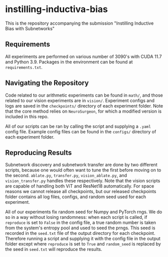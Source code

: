 # instilling-inductiva-bias

This is the repository accompanying the submission "Instilling Inductive Bias with Subnetworks"

## Requirements

All experiments are performed on various number of 3090's with CUDA 11.7 and Python 3.9. Packages in the environment can be found at `requirements.txt`.

## Navigating the Repository

Code related to our arithmetic experiments can be found in `math/`, and those related to our vision experiments are in `vision/`. Experiment configs and logs are saved in the `checkpoints/` directory of each experiment folder. Note that the core method relies on `NeuroSurgeon`, for which a modified version is included in this repo.

All of our scripts can be ran by calling the script and supplying a `.yaml` config file. Example config files can be found in the `configs/` directory of each experiment folder.

## Reproducing Results

Subnetwork discovery and subnetwork transfer are done by two different scripts, because one would often want to tune the first before moving on to the second. `ablate.py`, `transfer.py`, `vision_ablate.py`, and `vision_transfer.py` handles these respectively. Note that the vision scripts are capable of handling both ViT and ResNet18 automatically. For space reasons we cannot release all checkpoints, but our released checkpoints folder contains all log files, configs, and random seed used for each experiment.

All of our experiments fix random seed for Numpy and PyTorch rngs. We do so in a way without losing randomness: when each script is called, if `reproduce` is set to `False` in the config file, a true random number is taken from the system's entropy pool and used to seed the prngs. This seed is recorded in the `seed.txt` file of the output directory for each checkpoint. Therefore running a script and supplying it with the config file in the output folder except where `reproduce` is set to `True` and `random_seed` is replaced by the seed in `seed.txt` will reproduce the results. 
